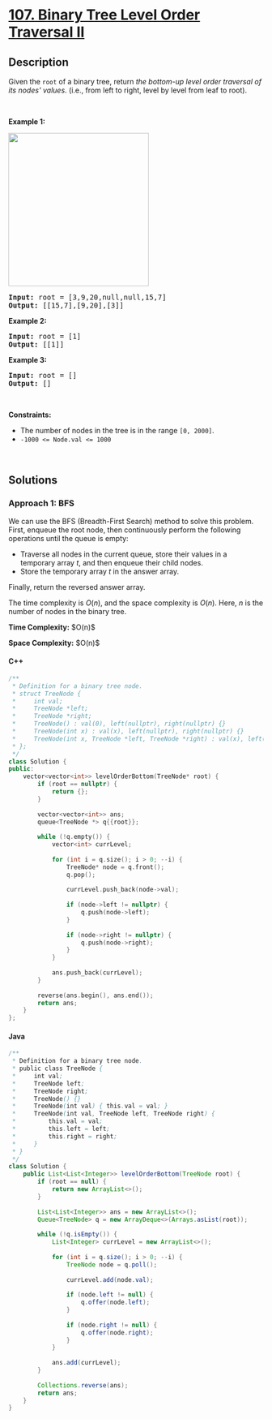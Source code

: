# [107. Binary Tree Level Order Traversal II](https://leetcode.com/problems/binary-tree-level-order-traversal-ii)

## Description

<p>Given the <code>root</code> of a binary tree, return <em>the bottom-up level order traversal of its nodes&#39; values</em>. (i.e., from left to right, level by level from leaf to root).</p>
<p>&nbsp;</p>

<p><strong class="example">Example 1:</strong></p>
<img alt="" src="https://fastly.jsdelivr.net/gh/doocs/leetcode@main/solution/0100-0199/0107.Binary%20Tree%20Level%20Order%20Traversal%20II/images/tree1.jpg" style="width: 277px; height: 302px;" />
<pre>
<strong>Input:</strong> root = [3,9,20,null,null,15,7]
<strong>Output:</strong> [[15,7],[9,20],[3]]
</pre>

<p><strong class="example">Example 2:</strong></p>
<pre>
<strong>Input:</strong> root = [1]
<strong>Output:</strong> [[1]]
</pre>

<p><strong class="example">Example 3:</strong></p>
<pre>
<strong>Input:</strong> root = []
<strong>Output:</strong> []
</pre>
<p>&nbsp;</p>

<p><strong>Constraints:</strong></p>
<ul>
    <li>The number of nodes in the tree is in the range <code>[0, 2000]</code>.</li>
    <li><code>-1000 &lt;= Node.val &lt;= 1000</code></li>
</ul>
<p>&nbsp;</p>

## Solutions

### **Approach 1: BFS**

We can use the BFS (Breadth-First Search) method to solve this problem. First, enqueue the root node, then continuously perform the following operations until the queue is empty:

-   Traverse all nodes in the current queue, store their values in a temporary array $t$, and then enqueue their child nodes.
-   Store the temporary array $t$ in the answer array.

Finally, return the reversed answer array.

The time complexity is $O(n)$, and the space complexity is $O(n)$. Here, $n$ is the number of nodes in the binary tree.

<p><strong>Time Complexity:</strong> $O(n)$</p>
<p><strong>Space Complexity:</strong> $O(n)$</p>

<!-- tabs:start -->

#### C++

```cpp
/**
 * Definition for a binary tree node.
 * struct TreeNode {
 *     int val;
 *     TreeNode *left;
 *     TreeNode *right;
 *     TreeNode() : val(0), left(nullptr), right(nullptr) {}
 *     TreeNode(int x) : val(x), left(nullptr), right(nullptr) {}
 *     TreeNode(int x, TreeNode *left, TreeNode *right) : val(x), left(left), right(right) {}
 * };
 */
class Solution {
public:
    vector<vector<int>> levelOrderBottom(TreeNode* root) {
        if (root == nullptr) {
            return {};
        }
        
        vector<vector<int>> ans;
        queue<TreeNode *> q{{root}};
        
        while (!q.empty()) {
            vector<int> currLevel;
            
            for (int i = q.size(); i > 0; --i) {
                TreeNode* node = q.front();
                q.pop();
                
                currLevel.push_back(node->val);
                
                if (node->left != nullptr) {
                    q.push(node->left);
                }
                
                if (node->right != nullptr) {
                    q.push(node->right);
                }
            }
            
            ans.push_back(currLevel);
        }
        
        reverse(ans.begin(), ans.end());
        return ans;
    }
};
```

#### Java

```java
/**
 * Definition for a binary tree node.
 * public class TreeNode {
 *     int val;
 *     TreeNode left;
 *     TreeNode right;
 *     TreeNode() {}
 *     TreeNode(int val) { this.val = val; }
 *     TreeNode(int val, TreeNode left, TreeNode right) {
 *         this.val = val;
 *         this.left = left;
 *         this.right = right;
 *     }
 * }
 */
class Solution {
    public List<List<Integer>> levelOrderBottom(TreeNode root) {
        if (root == null) {
            return new ArrayList<>();
        }
        
        List<List<Integer>> ans = new ArrayList<>();
        Queue<TreeNode> q = new ArrayDeque<>(Arrays.asList(root));
        
        while (!q.isEmpty()) {
            List<Integer> currLevel = new ArrayList<>();
            
            for (int i = q.size(); i > 0; --i) {
                TreeNode node = q.poll();
                
                currLevel.add(node.val);
                
                if (node.left != null) {
                    q.offer(node.left);
                }
                
                if (node.right != null) {
                    q.offer(node.right);
                }
            }
            
            ans.add(currLevel);
        }
        
        Collections.reverse(ans);
        return ans;
    }
}
```

<!-- tabs:end -->